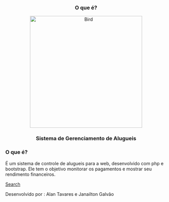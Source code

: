 

<!-- First Container -->
<div align="center">
  <h3 class="margin">O que é?</h3>
  <img src="https://previews.123rf.com/images/glopphy/glopphy1501/glopphy150100102/35965185-House-and-leaf-Real-Estate-vector-image-concept-of-closing--Stock-Photo.jpg" class="img-responsive img-circle margin" style="display:inline" alt="Bird" width="350" height="350">
  <h3>Sistema de Gerenciamento de Alugueis</h3>
</div>

<!-- Second Container -->
<div class="container-fluid bg-2 text-center">
  <h3 class="margin">O que é?</h3>
  <p> É um sistema de controle de alugueis para a web, desenvolvido com php e bootstrap. Ele tem o objetivo monitorar os pagamentos e mostrar seu rendimento financeiros.</p>
  <a href="#" class="btn btn-default btn-lg">
    <span class="glyphicon glyphicon-search"></span> Search
  </a>
</div>



<!-- Footer -->
<footer class="container-fluid bg-4 text-center">
  <p>Desenvolvido por : Alan Tavares e Janailton Galvão</p> 
</footer>
